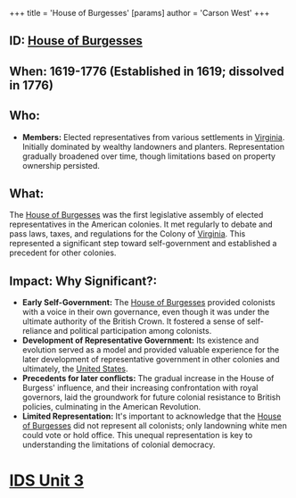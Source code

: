 +++
 title = 'House of Burgesses'
[params]
	author = 'Carson West'
+++
## ID: [House of Burgesses](./../house-of-burgesses/) 
## When: 1619-1776 (Established in 1619; dissolved in 1776)

## Who:
* **Members:** Elected representatives from various settlements in [Virginia](./../virginia/).  Initially dominated by wealthy landowners and planters.  Representation gradually broadened over time, though limitations based on property ownership persisted.

## What:
The [House of Burgesses](./../house-of-burgesses/) was the first legislative assembly of elected representatives in the American colonies. It met regularly to debate and pass laws, taxes, and regulations for the Colony of [Virginia](./../virginia/). This represented a significant step toward self-government and established a precedent for other colonies.

## Impact: Why Significant?:
* **Early Self-Government:** The [House of Burgesses](./../house-of-burgesses/) provided colonists with a voice in their own governance, even though it was under the ultimate authority of the British Crown.  It fostered a sense of self-reliance and political participation among colonists.
* **Development of Representative Government:** Its existence and evolution served as a model and provided valuable experience for the later development of representative government in other colonies and ultimately, the [United States](./../united-states/).
* **Precedents for later conflicts:**  The gradual increase in the House of Burgess' influence, and their increasing confrontation with royal governors, laid the groundwork for future colonial resistance to British policies, culminating in the American Revolution.
* **Limited Representation:** It's important to acknowledge that the [House of Burgesses](./../house-of-burgesses/) did not represent all colonists; only landowning white men could vote or hold office. This unequal representation is key to understanding the limitations of colonial democracy.

# [IDS Unit 3](./../ids-unit-3/)
